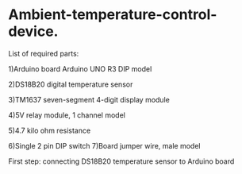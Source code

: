 # Ambient-temperature-control-device.
List of required parts:

1)Arduino board Arduino UNO R3 DIP model

2)DS18B20 digital temperature sensor

3)TM1637 seven-segment 4-digit display module

4)5V relay module, 1 channel model

5)4.7 kilo ohm resistance

6)Single 2 pin DIP switch
7)Board jumper wire, male model

First step: connecting DS18B20 temperature sensor to Arduino board
